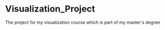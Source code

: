 # Visualization_Project
The project for my visualization course which is part of my master's degree
